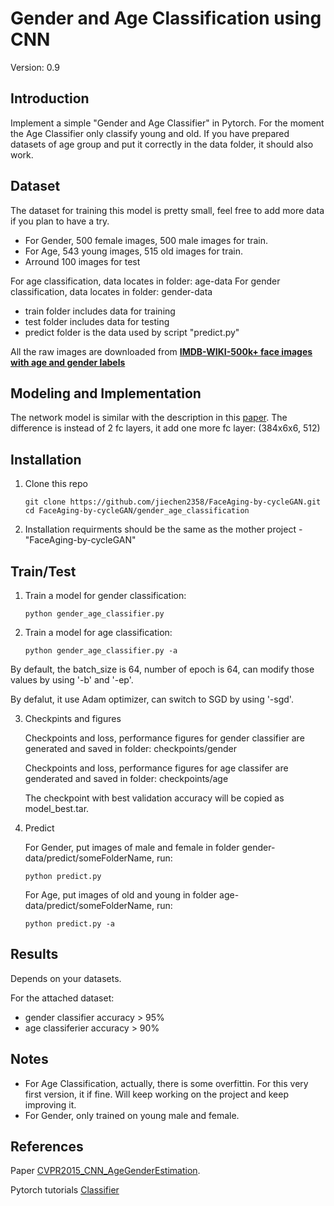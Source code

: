 # Gender and Age Classification using CNN

Version: 0.9

## Introduction
Implement a simple "Gender and Age Classifier" in Pytorch. For the moment the Age Classifier only classify young and old. If you have prepared datasets of age group and put it correctly in the data folder, it should also work.

## Dataset
The dataset for training this model is pretty small, feel free to add more data if you plan to have a try.

* For Gender, 500 female images, 500 male images for train.
* For Age, 543 young images, 515 old images for train.
* Arround 100 images for test

For age classification, data locates in folder: age-data
For gender classification, data locates in folder: gender-data
* train folder includes data for training
* test folder includes data for testing
* predict folder is the data used by script "predict.py"

All the raw images are downloaded from [**IMDB-WIKI-500k+ face images with age and gender labels**](https://data.vision.ee.ethz.ch/cvl/rrothe/imdb-wiki/)

## Modeling and Implementation
The network model is similar with the description in this [paper](https://talhassner.github.io/home/projects/cnn_agegender/CVPR2015_CNN_AgeGenderEstimation.pdf).
The difference is instead of 2 fc layers, it add one more fc layer: (384x6x6, 512)

## Installation
1. Clone this repo

       git clone https://github.com/jiechen2358/FaceAging-by-cycleGAN.git
       cd FaceAging-by-cycleGAN/gender_age_classification
   
2. Installation requirments should be the same as the mother project - "FaceAging-by-cycleGAN"

## Train/Test  
1. Train a model for gender classification:

       python gender_age_classifier.py 
   
2. Train a model for age classification:

       python gender_age_classifier.py -a
   
By default, the batch_size is 64, number of epoch is 64, can modify those values by using '-b' and '-ep'.

By defalut, it use Adam optimizer, can switch to SGD by using '-sgd'.

3. Checkpints and figures

   Checkpoints and loss, performance figures for gender classifier are generated and saved in folder: checkpoints/gender
   
   Checkpoints and loss, performance figures for age classifer are genderated and saved in folder: checkpoints/age

   The checkpoint with best validation accuracy will be copied as model_best.tar.

4. Predict

   For Gender, put images of male and female in folder gender-data/predict/someFolderName, run:
   
       python predict.py
   
   For Age, put images of old and young in folder age-data/predict/someFolderName, run:
   
       python predict.py -a
   

## Results

   Depends on your datasets.
   
   For the attached dataset:
   * gender classifier accuracy > 95%
   * age classiferier accuracy > 90%
   
## Notes
   * For Age Classification, actually, there is some overfittin. For this very first version, it if fine. Will keep working on the project and keep improving it.
   * For Gender, only trained on young male and female.

## References

Paper [CVPR2015_CNN_AgeGenderEstimation](https://talhassner.github.io/home/projects/cnn_agegender/CVPR2015_CNN_AgeGenderEstimation.pdf).

Pytorch tutorials [Classifier](https://pytorch.org/tutorials/beginner/blitz/cifar10_tutorial.html#sphx-glr-beginner-blitz-cifar10-tutorial-py)
